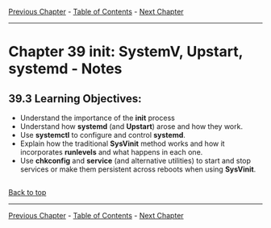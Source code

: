 [Previous Chapter](../Ch38-grub/notes_Ch38.md) - [Table of Contents](../README.md#table-of-contents) - [Next Chapter](../Ch40-backuprecovery/notes_Ch40.md)

---

# Chapter 39 init: SystemV, Upstart, systemd - Notes

## 39.3 Learning Objectives:
- Understand the importance of the **init** process
- Understand how **systemd** (and **Upstart**) arose and how they work.
- Use **systemctl** to configure and control **systemd**.
- Explain how the traditional **SysVinit** method works and how it incorporates **runlevels** and what happens in each one.
- Use **chkconfig** and **service** (and alternative utilities) to start and stop services or make them persistent across reboots when using **SysVinit**.

##

[Back to top](#)

---

[Previous Chapter](../Ch38-grub/notes_Ch38.md) - [Table of Contents](../README.md#table-of-contents) - [Next Chapter](../Ch40-backuprecovery/notes_Ch40.md)
